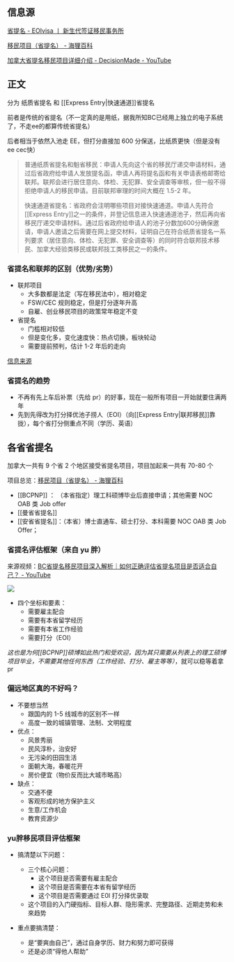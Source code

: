 ## 信息源

[省提名 - EOIvisa 丨 新生代签证移民事务所](https://eoivisa.com/pnp/)

[移民项目（省提名） - 海狸百科](https://www.hailibk.com/immigration-programs/?_class_selection=pnp)

[加拿大省提名移民项目详细介绍 - DecisionMade - YouTube](https://www.youtube.com/playlist?list=PLGMrzTnCOjdTga7uu5vVbudG_bwH3Vxl1)


## 正文

分为 纸质省提名 和 [[Express Entry|快速通道]]省提名

前者是传统的省提名（不一定真的是用纸，据我所知BC已经用上独立的电子系统了，不走ee的都算传统省提名）

后者相当于依然入池走 EE，但打分直接加 600 分保送，比纸质更快（但是没有ee cec快）

> 普通纸质省提名和魁省移民：申请人先向这个省的移民厅递交申请材料，通过后省政府给申请人发放提名函，申请人再将提名函和有关申请表格邮寄给联邦。联邦会进行居住意向、体检、无犯罪、安全调查等审核，但一般不得拒绝申请人的移民申请。目前联邦审理的时间大概在 1.5-2 年。
>
>快速通道省提名：省政府会注明哪些项目对接快速通道。申请人先符合[[Express Entry]]之一的条件，并登记信息进入快速通道池子，然后再向省移民厅递交申请材料。通过后省政府给申请人的池子分数加600分确保邀请，申请人邀请之后需要在网上提交材料，证明自己在符合纸质省提名一系列要求（居住意向、体检、无犯罪、安全调查等）的同时符合联邦技术移民、加拿大经验类移民或联邦技工类移民之一的条件。


### 省提名和联邦的区别（优势/劣势）

- 联邦项目
	- 大多数都是法定（写在移民法中），相对稳定
	- FSW/CEC 规则稳定，但是打分逐年升高
	- 自雇、创业移民项目的政策常年稳定不变
- 省提名
	- 门槛相对较低
	- 但是变化多，变化速度快：热点切换，板块轮动
	- 需要提前预判，估计 1-2 年后的走向

[信息来源](https://youtu.be/FK305z6FyCk?list=PLGMrzTnCOjdTga7uu5vVbudG_bwH3Vxl1&t=814)


### 省提名的趋势

- 不再有先上车后补票（先给 pr）的好事，现在一般所有项目一开始就要住满两年
- 先到先得改为打分择优池子捞人（EOI）（向[[Express Entry|联邦移民]]靠拢），每个省打分侧重点不同（学历、英语）

## 各省省提名

加拿大一共有 9 个省 2 个地区接受省提名项目，项目加起来一共有 70-80 个

项目总览：[移民项目（省提名） - 海狸百科](https://www.hailibk.com/immigration-programs/?_class_selection=pnp)

- [[BCPNP]] ： （本省指定）理工科硕博毕业后直接申请；其他需要 NOC OAB 类 Job offer
- [[曼省省提名]]
- [[安省省提名]]：（本省）博士直通车、硕士打分、本科需要 NOC OAB 类 Job Offer；

<!--海洋省 (NS)+草原省：毕业后找不到工作可以通过创业替代，但可能有语言等额外-->


<!--要有一定的前瞻性，看/预测两年后移民政策的走向-->

### 省提名评估框架（来自 yu 胖）

来源视频：[BC省提名移民项目深入解析｜如何正确评估省提名项目是否适合自己？ - YouTube](https://www.youtube.com/watch?v=r-8iWYshVhQ)

![](https://picture-guan.oss-cn-hangzhou.aliyuncs.com/20230213163428.png)



- 四个坐标和要素：
	- 需要雇主配合
	- 需要有本省留学经历
	- 需要有本省工作经验
	- 需要打分（EOI）

*这也是为何[[BCPNP]]硕博如此热门和受欢迎，因为其只需要从列表上的理工硕博项目毕业，不需要其他任何东西（工作经验、打分、雇主等等）*，就可以稳等着拿pr



### 偏远地区真的不好吗？

<!--我比较喜欢文化活动所以不想去偏远省份啊啊啊 看演出是润的一大动力-->

- 不要想当然
	- 跟国内的 1-5 线城市的区别不一样
	- 高度一致的城镇管理、法制、文明程度
- 优点：
	- 风景秀丽
	- 民风淳朴，治安好
	- 无污染的田园生活
	- 面朝大海，春暖花开
	- 房价便宜（物价反而比大城市略高）
- 缺点：
	- 交通不便
	- 客观形成的地方保护主义
	- 生意/工作机会
	- 教育资源少

### yu胖移民项目评估框架
- 搞清楚以下问题：
	- 三个核心问题：
		- 这个项目是否需要有雇主配合
		- 这个项目是否需要在本省有留学经历
		- 这个项目是否需要通过 E0I 打分择优录取
	- 这个项目的入门硬指标、目标人群、隐形需求、完整路径、近期走势和未來趋势

- 重点要搞清楚：
	- 是“要爽由自己”，通过自身学历、财力和努力即可获得
	- 还是必须“得他人帮助”